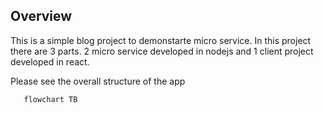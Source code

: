 ## Overview

This is a simple blog project to demonstarte micro service. In this project there are 3 parts. 2 micro service developed in nodejs and 1 client project developed in react. 

Please see the overall structure of the app

```mermaid
   flowchart TB
```
